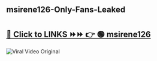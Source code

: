 
 ## msirene126-Only-Fans-Leaked

# <h2><a href="https://clipsfans.com/msirene126&ref=git">🔗 Click to LINKS ⏩⏩ 👉 🟢 msirene126 </a></h2>

<a href="https://clipsfans.com/msirene126&ref=git" rel="nofollow" data-target="animated-image.originalLink"><img src="https://i.ibb.co.com/xMMVF88/686577567.gif" alt="Viral Video Original" style="max-width: 100%; display: inline-block;" data-target="animated-image.originalImage"></a>
